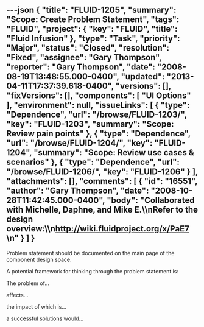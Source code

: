 ---json
{
  "title": "FLUID-1205",
  "summary": "Scope:  Create Problem Statement",
  "tags": "FLUID",
  "project": {
    "key": "FLUID",
    "title": "Fluid Infusion"
  },
  "type": "Task",
  "priority": "Major",
  "status": "Closed",
  "resolution": "Fixed",
  "assignee": "Gary Thompson",
  "reporter": "Gary Thompson",
  "date": "2008-08-19T13:48:55.000-0400",
  "updated": "2013-04-11T17:37:39.618-0400",
  "versions": [],
  "fixVersions": [],
  "components": [
    "UI Options"
  ],
  "environment": null,
  "issueLinks": [
    {
      "type": "Dependence",
      "url": "/browse/FLUID-1203/",
      "key": "FLUID-1203",
      "summary": "Scope:  Review pain points"
    },
    {
      "type": "Dependence",
      "url": "/browse/FLUID-1204/",
      "key": "FLUID-1204",
      "summary": "Scope:  Review use cases & scenarios"
    },
    {
      "type": "Dependence",
      "url": "/browse/FLUID-1206/",
      "key": "FLUID-1206"
    }
  ],
  "attachments": [],
  "comments": [
    {
      "id": "16551",
      "author": "Gary Thompson",
      "date": "2008-10-28T11:42:45.000-0400",
      "body": "Collaborated with Michelle, Daphne, and Mike E.\\\nRefer to the design overview:\\\n<http://wiki.fluidproject.org/x/PaE7>&#x20;\n"
    }
  ]
}
---
Problem statement should be documented on the main page of the component design space.

A potential framework for thinking through the problem statement is:

The problem of...

affects...

the impact of which is...

a successful solutions would...

        